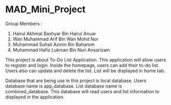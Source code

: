 # MAD_Mini_Project

Group Members : 
1) Hairul Akhmal Bashyar Bin Hairul Anuar
2) Wan Muhammad Arif Bin Wan Mohd Nor
3) Muhammad Suhail Azmin Bin Baharom
4) Muhammad Hafiz Lukman Bin Nuri Ansarizam

This project is about To-Do List Application.
This application will allow users to register and login. Inside the homepage, users can add their to-do list. Users also can update and delete the list.
List will be displayed in home tab.

Database that are being use in this project is local database.
Users database name is app_database. List database name is combined_database.
This database will read users and list information to displayed in the application.

